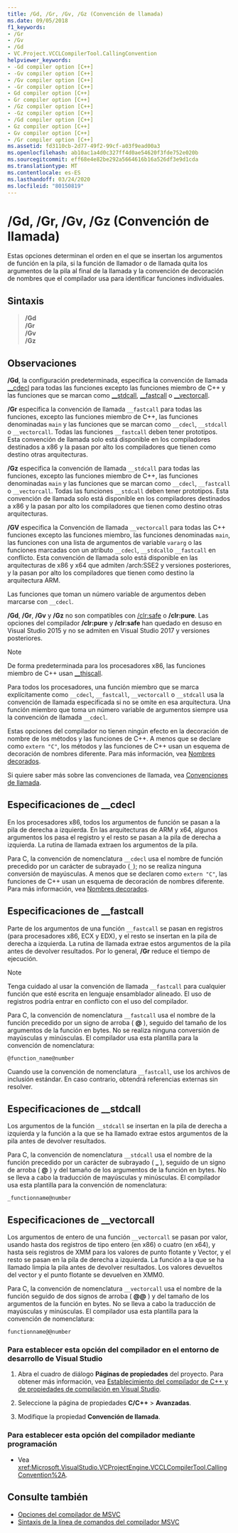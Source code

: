 ```yaml
---
title: /Gd, /Gr, /Gv, /Gz (Convención de llamada)
ms.date: 09/05/2018
f1_keywords:
- /Gr
- /Gv
- /Gd
- VC.Project.VCCLCompilerTool.CallingConvention
helpviewer_keywords:
- -Gd compiler option [C++]
- -Gv compiler option [C++]
- /Gv compiler option [C++]
- -Gr compiler option [C++]
- Gd compiler option [C++]
- Gr compiler option [C++]
- /Gz compiler option [C++]
- -Gz compiler option [C++]
- /Gd compiler option [C++]
- Gz compiler option [C++]
- Gv compiler option [C++]
- /Gr compiler option [C++]
ms.assetid: fd3110cb-2d77-49f2-99cf-a03f9ead00a3
ms.openlocfilehash: ab10ac1a4d0c327ff4d0ae54620f3fde752e020b
ms.sourcegitcommit: eff68e4e82be292a5664616b16a526df3e9d1cda
ms.translationtype: MT
ms.contentlocale: es-ES
ms.lasthandoff: 03/24/2020
ms.locfileid: "80150819"
---
```

# <a name="gd-gr-gv-gz-calling-convention"></a>/Gd, /Gr, /Gv, /Gz (Convención de llamada)

Estas opciones determinan el orden en el que se insertan los argumentos de función en la pila, si la función de llamador o de llamada quita los argumentos de la pila al final de la llamada y la convención de decoración de nombres que el compilador usa para identificar funciones individuales.

## <a name="syntax"></a>Sintaxis

> **/Gd**<br/>
> **/Gr**<br/>
> **/Gv**<br/>
> **/Gz**

## <a name="remarks"></a>Observaciones

**/Gd**, la configuración predeterminada, especifica la convención de llamada [__cdecl](../../cpp/cdecl.md) para todas las funciones excepto las funciones miembro de C++ y las funciones que se marcan como [__stdcall](../../cpp/stdcall.md), [__fastcall](../../cpp/fastcall.md) o [__vectorcall](../../cpp/vectorcall.md).

**/Gr** especifica la convención de llamada `__fastcall` para todas las funciones, excepto las funciones miembro de C++, las funciones denominadas `main` y las funciones que se marcan como `__cdecl`, `__stdcall` o `__vectorcall`. Todas las funciones `__fastcall` deben tener prototipos. Esta convención de llamada solo está disponible en los compiladores destinados a x86 y la pasan por alto los compiladores que tienen como destino otras arquitecturas.

**/Gz** especifica la convención de llamada `__stdcall` para todas las funciones, excepto las funciones miembro de C++, las funciones denominadas `main` y las funciones que se marcan como `__cdecl`, `__fastcall` o `__vectorcall`. Todas las funciones `__stdcall` deben tener prototipos. Esta convención de llamada solo está disponible en los compiladores destinados a x86 y la pasan por alto los compiladores que tienen como destino otras arquitecturas.

**/GV** especifica la Convención de llamada `__vectorcall` para todas las C++ funciones excepto las funciones miembro, las funciones denominadas `main`, las funciones con una lista de argumentos de variable `vararg` o las funciones marcadas con un atributo `__cdecl`, `__stdcall`o `__fastcall` en conflicto. Esta convención de llamada solo está disponible en las arquitecturas de x86 y x64 que admiten /arch:SSE2 y versiones posteriores, y la pasan por alto los compiladores que tienen como destino la arquitectura ARM.

Las funciones que toman un número variable de argumentos deben marcarse con `__cdecl`.

**/Gd**, **/Gr**, **/Gv** y **/Gz** no son compatibles con [/clr:safe](clr-common-language-runtime-compilation.md) o **/clr:pure**. Las opciones del compilador **/clr:pure** y **/clr:safe** han quedado en desuso en Visual Studio 2015 y no se admiten en Visual Studio 2017 y versiones posteriores.

> [!NOTE]
> De forma predeterminada para los procesadores x86, las funciones miembro de C++ usan [__thiscall](../../cpp/thiscall.md).

Para todos los procesadores, una función miembro que se marca explícitamente como `__cdecl`, `__fastcall`, `__vectorcall` o `__stdcall` usa la convención de llamada especificada si no se omite en esa arquitectura. Una función miembro que toma un número variable de argumentos siempre usa la convención de llamada `__cdecl`.

Estas opciones del compilador no tienen ningún efecto en la decoración de nombre de los métodos y las funciones de C++. A menos que se declare como `extern "C"`, los métodos y las funciones de C++ usan un esquema de decoración de nombres diferente. Para más información, vea [Nombres decorados](decorated-names.md).

Si quiere saber más sobre las convenciones de llamada, vea [Convenciones de llamada](../../cpp/calling-conventions.md).

## <a name="__cdecl-specifics"></a>Especificaciones de __cdecl

En los procesadores x86, todos los argumentos de función se pasan a la pila de derecha a izquierda. En las arquitecturas de ARM y x64, algunos argumentos los pasa el registro y el resto se pasan a la pila de derecha a izquierda. La rutina de llamada extraen los argumentos de la pila.

Para C, la convención de nomenclatura `__cdecl` usa el nombre de función precedido por un carácter de subrayado (`_`); no se realiza ninguna conversión de mayúsculas. A menos que se declaren como `extern "C"`, las funciones de C++ usan un esquema de decoración de nombres diferente. Para más información, vea [Nombres decorados](decorated-names.md).

## <a name="__fastcall-specifics"></a>Especificaciones de __fastcall

Parte de los argumentos de una función `__fastcall` se pasan en registros (para procesadores x86, ECX y EDX), y el resto se insertan en la pila de derecha a izquierda. La rutina de llamada extrae estos argumentos de la pila antes de devolver resultados. Por lo general, **/Gr** reduce el tiempo de ejecución.

> [!NOTE]
> Tenga cuidado al usar la convención de llamada `__fastcall` para cualquier función que esté escrita en lenguaje ensamblador alineado. El uso de registros podría entrar en conflicto con el uso del compilador.

Para C, la convención de nomenclatura `__fastcall` usa el nombre de la función precedido por un signo de arroba ( **\@** ), seguido del tamaño de los argumentos de la función en bytes. No se realiza ninguna conversión de mayúsculas y minúsculas. El compilador usa esta plantilla para la convención de nomenclatura:

`@function_name@number`

Cuando use la convención de nomenclatura `__fastcall`, use los archivos de inclusión estándar. En caso contrario, obtendrá referencias externas sin resolver.

## <a name="__stdcall-specifics"></a>Especificaciones de __stdcall

Los argumentos de la función `__stdcall` se insertan en la pila de derecha a izquierda y la función a la que se ha llamado extrae estos argumentos de la pila antes de devolver resultados.

Para C, la convención de nomenclatura `__stdcall` usa el nombre de la función precedido por un carácter de subrayado ( **\_** ), seguido de un signo de arroba ( **\@** ) y del tamaño de los argumentos de la función en bytes. No se lleva a cabo la traducción de mayúsculas y minúsculas. El compilador usa esta plantilla para la convención de nomenclatura:

`_functionname@number`

## <a name="__vectorcall-specifics"></a>Especificaciones de __vectorcall

Los argumentos de entero de una función `__vectorcall` se pasan por valor, usando hasta dos registros de tipo entero (en x86) o cuatro (en x64), y hasta seis registros de XMM para los valores de punto flotante y Vector, y el resto se pasan en la pila de derecha a izquierda. La función a la que se ha llamado limpia la pila antes de devolver resultados. Los valores devueltos del vector y el punto flotante se devuelven en XMM0.

Para C, la convención de nomenclatura `__vectorcall` usa el nombre de la función seguido de dos signos de arroba ( **\@\@** ) y del tamaño de los argumentos de la función en bytes. No se lleva a cabo la traducción de mayúsculas y minúsculas. El compilador usa esta plantilla para la convención de nomenclatura:

`functionname@@number`

### <a name="to-set-this-compiler-option-in-the-visual-studio-development-environment"></a>Para establecer esta opción del compilador en el entorno de desarrollo de Visual Studio

1. Abra el cuadro de diálogo **Páginas de propiedades** del proyecto. Para obtener más información, vea [Establecimiento del compilador de C++ y de propiedades de compilación en Visual Studio](../working-with-project-properties.md).

1. Seleccione la página de propiedades **C/C++**  > **Avanzadas**.

1. Modifique la propiedad **Convención de llamada**.

### <a name="to-set-this-compiler-option-programmatically"></a>Para establecer esta opción del compilador mediante programación

- Vea <xref:Microsoft.VisualStudio.VCProjectEngine.VCCLCompilerTool.CallingConvention%2A>.

## <a name="see-also"></a>Consulte también

- [Opciones del compilador de MSVC](compiler-options.md)
- [Sintaxis de la línea de comandos del compilador MSVC](compiler-command-line-syntax.md)
